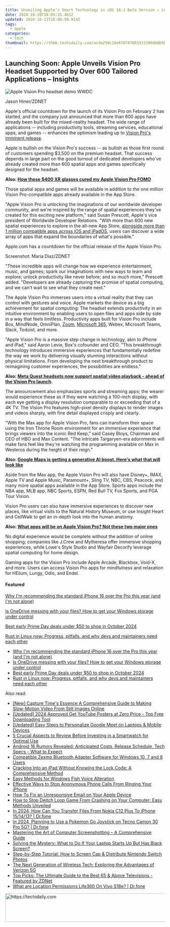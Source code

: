 ```yaml
---
title: Unveiling Apple's Smart Technology in iOS 18.1 Beta Version – Learn How to Participate Today!
date: 2024-10-10T16:05:15.461Z
updated: 2024-10-13T16:00:50.914Z
tags:
  - apple
categories:
  - tech
thumbnail: https://thmb.techidaily.com/acda250c18e670747053131396d60b9bcac1591759ba5c6ff305d48d55d3846c.jpg
---
```


## Launching Soon: Apple Unveils Vision Pro Headset Supported by Over 600 Tailored Applications – Insights

![Apple Vision Pro headset demo WWDC](https://www.zdnet.com/a/img/resize/e39870cc9ab7a9e7405c55b5137cfdbeaa9124df/2023/06/05/205b8231-4557-40dc-99c9-aaf77a8fce56/img-8793.jpg?auto=webp&width=1280)

Jason Hiner/ZDNET

Apple's official countdown for the launch of its Vision Pro on February 2 has started, and the company just announced that more than 600 apps have already been built for the mixed-reality headset. The wide range of applications -- including productivity tools, streaming services, educational apps, and games -- enhances the optimism leading up to [Vision Pro's imminent release](https://apple.sjv.io/c/159047/435031/7613?&sharedid=zdnet&partnerpropertyid=1980086&u=https%3A%2F%2Fwww.apple.com%2Fshop%2Fbuy-vision%2Fapple-vision-pro&subId1=subid%5Fvalue).

Apple is bullish on the Vision Pro's success -- as bullish as those first round of customers spending $3,500 on the premium headset. That success depends in large part on the good turnout of dedicated developers who've already created more than 600 spatial apps and games specifically designed for the headset. 

**Also: [How these $400 XR glasses cured my Apple Vision Pro FOMO](https://www.zdnet.com/article/how-these-400-xr-glasses-cured-my-apple-vision-pro-fomo/)**

Those spatial apps and games will be available in addition to the one million Vision Pro-compatible apps already available in the App Store. 

"Apple Vision Pro is unlocking the imaginations of our worldwide developer community, and we're inspired by the range of spatial experiences they've created for this exciting new platform," said Susan Prescott, Apple's vice president of Worldwide Developer Relations. "With more than 600 new spatial experiences to explore in the all-new App Store, [alongside more than 1 million compatible apps across iOS and iPadOS](https://www.zdnet.com/article/iphone-and-ipad-apps-will-be-in-vision-pro-app-store-by-default/), users can discover a wide array of apps that expand the boundaries of what's possible."

Apple.com has a countdown for the official release of the Apple Vision Pro.

Screenshot: Maria Diaz/ZDNET

"These incredible apps will change how we experience entertainment, music, and games; spark our imaginations with new ways to learn and explore; unlock productivity like never before; and so much more," Prescott added. "Developers are already capturing the promise of spatial computing, and we can't wait to see what they create next."

The Apple Vision Pro immerses users into a virtual reality that they can control with gestures and voice. Apple markets the device as a big achievement for spatial computing: The headset extends productivity in an intuitive environment by enabling users to open files and apps side by side in a way that feels limitless. Productivity apps built for Vision Pro include Box, MindNode, OmniPlan, [Zoom](https://www.zdnet.com/article/zoom-is-coming-to-the-vision-pro-headset-and-your-meetings-could-get-weird/), [Microsoft 365](https://www.zdnet.com/article/apples-vision-pro-to-get-word-excel-and-other-microsoft-365-apps-at-launch/), Webex, Microsoft Teams, Slack, Todoist, and more.

"Apple Vision Pro is a massive step change in technology, akin to iPhone and iPad," said Aaron Levie, Box's cofounder and CEO. "This breakthrough technology introduces immersive experiences that fundamentally redefine the way we work by delivering visually stunning interactions without physical limitations. From developing the next breakthrough product to reimagining customer experiences, the possibilities are endless." 

**Also: [Meta Quest headsets now support spatial video playback - ahead of the Vision Pro launch](https://www.zdnet.com/article/meta-quest-headsets-now-support-spatial-video-playback-ahead-of-vision-pro-launch/).**

The announcement also emphasizes sports and streaming apps; the wearer would experience these as if they were watching a 100-inch display, with each eye getting a display resolution comparable to or exceeding that of a 4K TV. The Vision Pro features high-pixel density displays to render images and videos sharply, with fine detail displayed crisply and clearly. 

"With the Max app for Apple Vision Pro, fans can transform their space using the Iron Throne Room environment for an immersive experience that brings viewers into the iconic Red Keep," said Casey Bloys, Chairman and CEO of HBO and Max Content. "The intricate Targaryen-era adornments will make fans feel like they're watching the programming available on Max in Westeros during the height of their reign." 

**Also: [Google Maps is getting a generative AI boost. Here's what that will look like](https://www.zdnet.com/article/google-maps-is-getting-a-generative-ai-boost-heres-what-that-will-look-like/)**

Aside from the Max app, the Apple Vision Pro will also have Disney+, IMAX, Apple TV and Apple Music, Paramount+, Sling TV, NBC, CBS, Peacock, and many more spatial apps available in the App Store. Sports apps include the NBA app, MLB app, NBC Sports, ESPN, Red Bull TV, Fox Sports, and PGA Tour Vision.

Vision Pro users can also have immersive experiences to discover new places, like virtual visits to the Natural History Museum, or use Insight Heart and CellWalk to get an in-depth look into the human anatomy. 

**Also: [What apps will be on Apple Vision Pro? Not these two major ones](https://www.zdnet.com/article/what-apps-will-be-on-apple-vision-pro-not-these-two-major-ones/)**

No digital experience would be complete without the addition of online shopping; companies like J.Crew and Mytheresa offer immersive shopping experiences, while Lowe's Style Studio and Wayfair Decorify leverage spatial computing for home design. 

Gaming apps for the Vision Pro include Apple Arcade, Blackbox, Void-X, and more. Users can access Vision Pro apps for mindfulness and relaxation for HElium, Lungy, Odio, and Endel. 

#### Featured

[Why I'm recommending the standard iPhone 16 over the Pro this year (and I'm not alone)](https://www.zdnet.com/article/why-im-recommending-the-standard-iphone-16-over-the-pro-this-year-and-im-not-alone/ "Why I'm recommending the standard iPhone 16 over the Pro this year (and I'm not alone)")

[Is OneDrive messing with your files? How to get your Windows storage under control](https://www.zdnet.com/article/is-onedrive-messing-with-your-files-how-to-get-your-windows-storage-under-control/ "Is OneDrive messing with your files? How to get your Windows storage under control")

[Best early Prime Day deals under $50 to shop in October 2024](https://www.zdnet.com/article/best-early-prime-day-deals-under-50/ "Best early Prime Day deals under $50 to shop in October 2024")

[Rust in Linux now: Progress, pitfalls, and why devs and maintainers need each other](https://www.zdnet.com/article/rust-in-linux-now-progress-pitfalls-and-why-devs-and-maintainers-need-each-other/ "Rust in Linux now: Progress, pitfalls, and why devs and maintainers need each other")

* [Why I'm recommending the standard iPhone 16 over the Pro this year (and I'm not alone)](https://www.zdnet.com/article/why-im-recommending-the-standard-iphone-16-over-the-pro-this-year-and-im-not-alone/ "Why I'm recommending the standard iPhone 16 over the Pro this year (and I'm not alone)")
* [Is OneDrive messing with your files? How to get your Windows storage under control](https://www.zdnet.com/article/is-onedrive-messing-with-your-files-how-to-get-your-windows-storage-under-control/ "Is OneDrive messing with your files? How to get your Windows storage under control")
* [Best early Prime Day deals under $50 to shop in October 2024](https://www.zdnet.com/article/best-early-prime-day-deals-under-50/ "Best early Prime Day deals under $50 to shop in October 2024")
* [Rust in Linux now: Progress, pitfalls, and why devs and maintainers need each other](https://www.zdnet.com/article/rust-in-linux-now-progress-pitfalls-and-why-devs-and-maintainers-need-each-other/ "Rust in Linux now: Progress, pitfalls, and why devs and maintainers need each other")

<ins class="adsbygoogle"
     style="display:block"
     data-ad-format="autorelaxed"
     data-ad-client="ca-pub-7571918770474297"
     data-ad-slot="1223367746"></ins>

<ins class="adsbygoogle"
     style="display:block"
     data-ad-client="ca-pub-7571918770474297"
     data-ad-slot="8358498916"
     data-ad-format="auto"
     data-full-width-responsive="true"></ins>

<span class="atpl-alsoreadstyle">Also read:</span>
<div><ul>
<li><a href="https://extra-hints.techidaily.com/new-capture-times-essence-a-comprehensive-guide-to-making-slow-motion-video-from-still-images-online/"><u>[New] Capture Time's Essence A Comprehensive Guide to Making Slow-Motion Video From Still Images Online</u></a></li>
<li><a href="https://youtube-blog.techidaily.com/ed-2024-approved-get-youtube-posters-at-zero-price-top-free-downloading-tool/"><u>[Updated] 2024 Approved Get YouTube Posters at Zero Price - Top Free Downloading Tool</u></a></li>
<li><a href="https://screen-mirroring-recording.techidaily.com/updated-easy-steps-to-personalize-google-meet-on-laptops-and-mobile-devices/"><u>[Updated] Easy Steps to Personalize Google Meet on Laptops & Mobile Devices</u></a></li>
<li><a href="https://techno-recovery.techidaily.com/5-crucial-aspects-to-review-before-investing-in-a-smartwatch-for-optimal-use/"><u>5 Crucial Aspects to Review Before Investing in a Smartwatch for Optimal Use</u></a></li>
<li><a href="https://technical-tips.techidaily.com/1722869805890-android-16-rumors-revealed-anticipated-costs-release-schedule-tech-specs-what-to-expect/"><u>Android 16 Rumors Revealed: Anticipated Costs, Release Schedule, Tech Specs - What to Expect</u></a></li>
<li><a href="https://technical-tips.techidaily.com/compatible-zexmo-bluetooth-adapter-software-for-windows-10-7-and-8-users/"><u>Compatible Zexmo Bluetooth Adapter Software for Windows 10, 7 and 8 Users</u></a></li>
<li><a href="https://technical-tips.techidaily.com/cracking-into-an-ipad-without-knowing-the-lock-code-a-comprehensive-method/"><u>Cracking Into an iPad Without Knowing the Lock Code: A Comprehensive Method</u></a></li>
<li><a href="https://extra-tips.techidaily.com/easy-methods-for-windows-fish-voice-alteration/"><u>Easy Methods for Windows Fish Voice Alteration</u></a></li>
<li><a href="https://technical-tips.techidaily.com/effective-ways-to-stop-anonymous-phone-calls-from-ringing-your-iphone/"><u>Effective Ways to Stop Anonymous Phone Calls From Ringing Your iPhone</u></a></li>
<li><a href="https://technical-tips.techidaily.com/how-to-fix-an-unresponsive-email-on-your-apple-device/"><u>How To Fix an Unresponsive Email on Your Apple Device</u></a></li>
<li><a href="https://program-issues.techidaily.com/how-to-stop-deitch-loop-game-from-crashing-on-your-computer-easy-methods-unveiled/"><u>How to Stop Deitch Loop Game From Crashing on Your Computer: Easy Methods Unveiled</u></a></li>
<li><a href="https://android-transfer.techidaily.com/in-2024-how-can-you-transfer-files-from-nokia-c12-plus-to-iphone-151413-drfone-by-drfone-transfer-from-android-transfer-from-android/"><u>In 2024, How Can You Transfer Files From Nokia C12 Plus To iPhone 15/14/13? | Dr.fone</u></a></li>
<li><a href="https://pokemon-go-android.techidaily.com/in-2024-planning-to-use-a-pokemon-go-joystick-on-tecno-camon-30-pro-5g-drfone-by-drfone-virtual-android/"><u>In 2024, Planning to Use a Pokemon Go Joystick on Tecno Camon 30 Pro 5G? | Dr.fone</u></a></li>
<li><a href="https://technical-tips.techidaily.com/mastering-the-art-of-computer-screenshotting-a-comprehensive-guide/"><u>Mastering the Art of Computer Screenshotting – A Comprehensive Guide</u></a></li>
<li><a href="https://technical-tips.techidaily.com/solving-the-mystery-what-to-do-if-your-laptop-starts-up-but-has-black-screen/"><u>Solving the Mystery: What to Do If Your Laptop Starts Up But Has Black Screen?</u></a></li>
<li><a href="https://technical-tips.techidaily.com/step-by-step-tutorial-how-to-screen-cap-and-distribute-nintendo-switch-photos/"><u>Step-by-Step Tutorial: How to Screen Cap & Distribute Nintendo Switch Photos</u></a></li>
<li><a href="https://technical-tips.techidaily.com/the-next-generation-of-wireless-tech-exploring-the-advantages-of-verizon-5g/"><u>The Next Generation of Wireless Tech: Exploring the Advantages of Verizon 5G</u></a></li>
<li><a href="https://hardware-updates.techidaily.com/top-picks-the-ultimate-guide-to-the-best-65-and-above-televisions-featured-by-zdnet/"><u>Top Picks: The Ultimate Guide to the Best 65 & Above Televisions - Featured by ZDNet</u></a></li>
<li><a href="https://fake-location.techidaily.com/what-are-location-permissions-life360-on-vivo-s18e-drfone-by-drfone-virtual-android/"><u>What are Location Permissions Life360 On Vivo S18e? | Dr.fone</u></a></li>
</ul></div>

<!-- affiliate ads begin -->
<a href="https://aidotcom.pxf.io/c/5597632/2134500/19576" target="_top" id="2134500">
  <img src="//a.impactradius-go.com/display-ad/19576-2134500" border="0" alt="https://techidaily.com" width="600" height="90"/>
</a>
<img height="0" width="0" src="https://aidotcom.pxf.io/i/5597632/2134500/19576" style="position:absolute;visibility:hidden;" border="0" />
<!-- affiliate ads end -->

